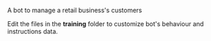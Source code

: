 A bot to manage a retail business's customers

Edit the files in the **training** folder to customize bot's behaviour and instructions data.
